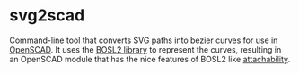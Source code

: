 # svg2scad

Command-line tool that converts SVG paths into bezier curves for use in [OpenSCAD](https://openscad.org).
It uses the [BOSL2 library](https://github.com/BelfrySCAD/BOSL2) to represent the curves, resulting in an OpenSCAD module
that has the nice features of BOSL2 like [attachability](https://github.com/BelfrySCAD/BOSL2/wiki/attachments.scad).